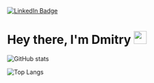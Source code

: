 <div id="badges">
  <a href="https://www.linkedin.com/in/dmitry-parshin-98682b263/">
    <img src="https://img.shields.io/badge/LinkedIn-blue?style=for-the-badge&logo=linkedin&logoColor=white" alt="LinkedIn Badge"/>
  </a>
</div>
<h1>
  Hey there, I'm Dmitry
  <img src="https://media.giphy.com/media/hvRJCLFzcasrR4ia7z/giphy.gif" width="30px"/>
</h1>

![GitHub stats](https://github-readme-stats.vercel.app/api?username=DmitriiParshin&show_icons=true&theme=github_dark)

![Top Langs](https://github-readme-stats.vercel.app/api/top-langs/?username=DmitriiParshin)
